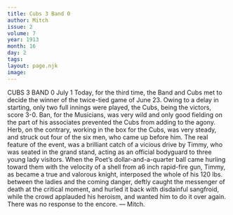 ```yaml
---
title: Cubs 3 Band 0
author: Mitch
issue: 2
volume: 7
year: 1913
month: 16
day: 2
tags:
layout: page.njk
image:
---
```

CUBS 3 BAND 0    July 1    Today, for the third time, the Band and Cubs met to decide the winner of the twice-tied game of June 23. Owing to a delay in starting, only two full innings were played, the Cubs, being the victors, score 3-0. Ban, for the Musicians, was very wild and only good fielding on the part of his associates prevented the Cubs from adding to the agony. Herb, on the contrary, working in the box for the Cubs, was very steady, and struck out four of the six men, who came up before him. The real feature of the event, was a brilliant catch of a vicious drive by Timmy, who was seated in the grand stand, acting as an official bodyguard to three young lady visitors. When the Poet’s dollar-and-a-quarter ball came hurling toward them with the velocity of a shell from a6 inch rapid-fire gun, Timmy, as became a true and valorous knight, interposed the whole of his 120 lbs. between the ladies and the coming danger, deftly caught the messenger of death at the critical moment, and hurled it back with disdainful sangfroid, while the crowd applauded his heroism, and wanted him to do it over again. There was no response to the encore. — Mitch. 

